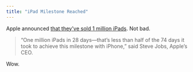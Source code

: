 ```yaml
---
title: "iPad Milestone Reached"
---
```

<p>Apple announced <a href="http://www.apple.com/pr/library/2010/05/03ipad.html">that they've sold 1 million iPads</a>.  Not bad.</p>
<blockquote><p>“One million iPads in 28 days—that’s less than half of the 74 days it took to achieve this milestone with iPhone,” said Steve Jobs, Apple’s CEO.</p></blockquote>
<p>Wow.</p>
